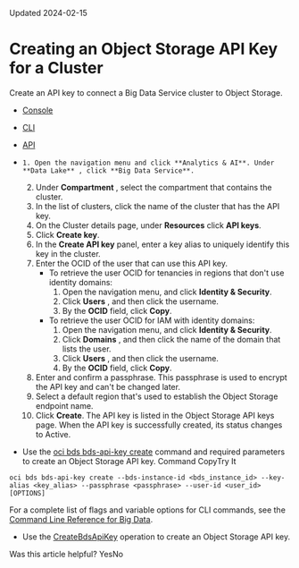Updated 2024-02-15
# Creating an Object Storage API Key for a Cluster
Create an API key to connect a Big Data Service cluster to Object Storage.
  * [Console](https://docs.oracle.com/en-us/iaas/Content/bigdata/integrated-services-os-create.htm)
  * [CLI](https://docs.oracle.com/en-us/iaas/Content/bigdata/integrated-services-os-create.htm)
  * [API](https://docs.oracle.com/en-us/iaas/Content/bigdata/integrated-services-os-create.htm)


  *     1. Open the navigation menu and click **Analytics & AI**. Under **Data Lake** , click **Big Data Service**.
    2. Under **Compartment** , select the compartment that contains the cluster.
    3. In the list of clusters, click the name of the cluster that has the API key.
    4. On the Cluster details page, under **Resources** click **API keys**.
    5. Click **Create key**.
    6. In the **Create API key** panel, enter a key alias to uniquely identify this key in the cluster.
    7. Enter the OCID of the user that can use this API key. 
       * To retrieve the user OCID for tenancies in regions that don't use identity domains:
         1. Open the navigation menu, and click **Identity & Security**.
         2. Click **Users** , and then click the username.
         3. By the **OCID** field, click **Copy**.
       * To retrieve the user OCID for IAM with identity domains:
         1. Open the navigation menu, and click **Identity & Security**.
         2. Click **Domains** , and then click the name of the domain that lists the user.
         3. Click **Users** , and then click the username.
         4. By the **OCID** field, click **Copy**.
    8. Enter and confirm a passphrase. This passphrase is used to encrypt the API key and can't be changed later.
    9. Select a default region that's used to establish the Object Storage endpoint name.
    10. Click **Create**.
The API key is listed in the Object Storage API keys page. When the API key is successfully created, its status changes to Active.
  * Use the [oci bds bds-api-key create](https://docs.oracle.com/iaas/tools/oci-cli/3.36.0/oci_cli_docs/cmdref/bds/bds-api-key/create.html) command and required parameters to create an Object Storage API key.
Command
CopyTry It
```
oci bds bds-api-key create --bds-instance-id <bds_instance_id> --key-alias <key_alias> --passphrase <passphrase> --user-id <user_id> [OPTIONS]
```

For a complete list of flags and variable options for CLI commands, see the [Command Line Reference for Big Data](https://docs.oracle.com/iaas/tools/oci-cli/latest/oci_cli_docs/cmdref/bds.html).
  * Use the [CreateBdsApiKey](https://docs.oracle.com/iaas/api/#/en/bigdata/20190531/BdsMetastoreConfiguration/CreateBdsApiKey) operation to create an Object Storage API key.


Was this article helpful?
YesNo

